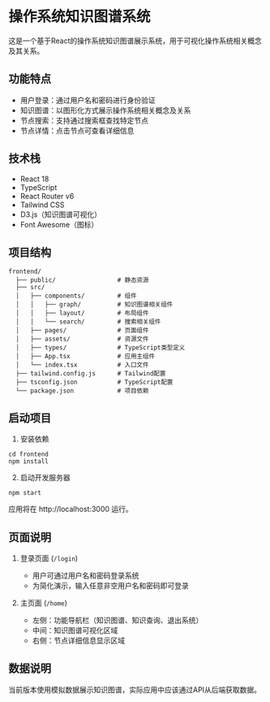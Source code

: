 # 操作系统知识图谱系统

这是一个基于React的操作系统知识图谱展示系统，用于可视化操作系统相关概念及其关系。

## 功能特点

- 用户登录：通过用户名和密码进行身份验证
- 知识图谱：以图形化方式展示操作系统相关概念及关系
- 节点搜索：支持通过搜索框查找特定节点
- 节点详情：点击节点可查看详细信息

## 技术栈

- React 18
- TypeScript
- React Router v6
- Tailwind CSS
- D3.js（知识图谱可视化）
- Font Awesome（图标）

## 项目结构

```
frontend/
  ├── public/                 # 静态资源
  ├── src/
  │   ├── components/         # 组件
  │   │   ├── graph/          # 知识图谱相关组件
  │   │   ├── layout/         # 布局组件
  │   │   └── search/         # 搜索相关组件
  │   ├── pages/              # 页面组件
  │   ├── assets/             # 资源文件
  │   ├── types/              # TypeScript类型定义
  │   ├── App.tsx             # 应用主组件
  │   └── index.tsx           # 入口文件
  ├── tailwind.config.js      # Tailwind配置
  ├── tsconfig.json           # TypeScript配置
  └── package.json            # 项目依赖
```

## 启动项目

1. 安装依赖

```
cd frontend
npm install
```

2. 启动开发服务器

```
npm start
```

应用将在 http://localhost:3000 运行。

## 页面说明

1. 登录页面 (`/login`)
   - 用户可通过用户名和密码登录系统
   - 为简化演示，输入任意非空用户名和密码即可登录

2. 主页面 (`/home`)
   - 左侧：功能导航栏（知识图谱、知识查询、退出系统）
   - 中间：知识图谱可视化区域
   - 右侧：节点详细信息显示区域

## 数据说明

当前版本使用模拟数据展示知识图谱，实际应用中应该通过API从后端获取数据。 